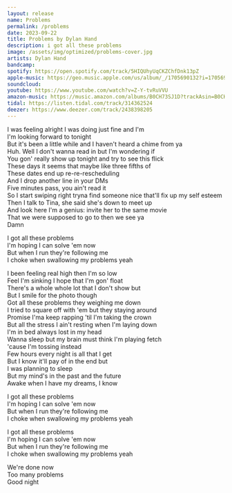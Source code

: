 ```yaml
---
layout: release
name: Problems
permalink: /problems
date: 2023-09-22
title: Problems by Dylan Hand
description: i got all these problems
image: /assets/img/optimized/problems-cover.jpg
artists: Dylan Hand
bandcamp:
spotify: https://open.spotify.com/track/5HIQUhyUqCKZChfDnk13pZ
apple-music: https://geo.music.apple.com/us/album/_/1705690132?i=1705690133&mt=1&app=music&ls=1&at=1000lHKX&ct=api_http&itscg=30200&itsct=odsl_m
soundcloud:
youtube: https://www.youtube.com/watch?v=Z-Y-tvRuVVU
amazon-music: https://music.amazon.com/albums/B0CH73SJ1D?trackAsin=B0CH74GBWL
tidal: https://listen.tidal.com/track/314362524
deezer: https://www.deezer.com/track/2438398205
---
```

I was feeling alright I was doing just fine and I'm  
I'm looking forward to tonight  
But it's been a little while and I haven't heard a chime from ya  
Huh. Well I don't wanna read in but I'm wondering if  
You gon' really show up tonight and try to see this flick  
These days it seems that maybe like three fifths of  
These dates end up re-re-rescheduling  
And I drop another line in your DMs  
Five minutes pass, you ain't read it  
So I start swiping right tryna find someone nice that'll fix up my self esteem  
Then I talk to Tina, she said she's down to meet up  
And look here I'm a genius: invite her to the same movie  
That we were supposed to go to then we see ya  
Damn  

I got all these problems  
I'm hoping I can solve 'em now  
But when I run they're following me  
I choke when swallowing my problems yeah  

I been feeling real high then I'm so low  
Feel I'm sinking I hope that I'm gon' float  
There's a whole whole lot that I don't show but  
But I smile for the photo though  
Got all these problems they weighing me down  
I tried to square off with 'em but they staying around  
Promise I'ma keep rapping 'til I'm taking the crown  
But all the stress I ain't resting when I'm laying down  
I'm in bed always lost in my head  
Wanna sleep but my brain must think I'm playing fetch  
'cause I'm tossing instead  
Few hours every night is all that I get  
But I know it'll pay of in the end but  
I was planning to sleep  
But my mind's in the past and the future  
Awake when I have my dreams, I know  

I got all these problems  
I'm hoping I can solve 'em now  
But when I run they're following me  
I choke when swallowing my problems yeah  

I got all these problems  
I'm hoping I can solve 'em now  
But when I run they're following me  
I choke when swallowing my problems yeah  

We're done now  
Too many problems  
Good night  
